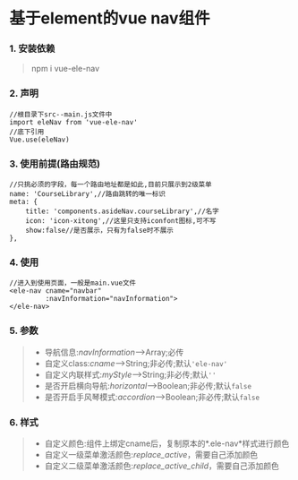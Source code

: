 # 基于element的vue nav组件

### 1. 安装依赖
> npm i vue-ele-nav

### 2. 声明
>
	//根目录下src--main.js文件中
	import eleNav from 'vue-ele-nav'
	//底下引用
	Vue.use(eleNav)
>
### 3. 使用前提(路由规范)
>
	//只挑必须的字段，每一个路由地址都是如此,目前只展示到2级菜单
	name: 'CourseLibrary',//路由跳转的唯一标识
	meta: {
		title: 'components.asideNav.courseLibrary',//名字
		icon: 'icon-xitong',//这里只支持iconfont图标,可不写
		show:false//是否展示，只有为false时不展示
	},
>
### 4. 使用
>
	//进入到使用页面，一般是main.vue文件
	<ele-nav cname="navbar"
             :navInformation="navInformation">
	</ele-nav>
>
### 5. 参数
> * 导航信息:*navInformation*-->Array;必传
> * 自定义class:*cname*-->String;非必传;默认`'ele-nav'`
> * 自定义内联样式:*myStyle*-->String;非必传;默认`''`
> * 是否开启横向导航:*horizontal*-->Boolean;非必传;默认`false`
> * 是否开启手风琴模式:*accordion*-->Boolean;非必传;默认`false`
### 6. 样式
> * 自定义颜色:组件上绑定cname后，复制原本的*.ele-nav*样式进行颜色
> * 自定义一级菜单激活颜色:*replace_active*，需要自己添加颜色
> * 自定义二级菜单激活颜色:*replace_active_child*，需要自己添加颜色
